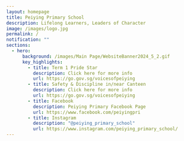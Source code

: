 ```yaml
---
layout: homepage
title: Peiying Primary School
description: Lifelong Learners, Leaders of Character
image: /images/logo.jpg
permalink: /
notification: ""
sections:
  - hero:
      background: /images/Main Page/WebsiteBanner2024_5_2.gif
      key_highlights:
        - title: Term 1 Pride Star
          description: Click here for more info
          url: https://go.gov.sg/voicesofpeiying
        - title: Safety & Discipline in/near Canteen
          description: Click here for more info
          url: https://go.gov.sg/voicesofpeiying
        - title: Facebook
          description: Peiying Primary Facebook Page
          url: https://www.facebook.com/peiyingpri
        - title: Instagram
          description: "@peiying_primary_school"
          url: https://www.instagram.com/peiying_primary_school/
---
```

